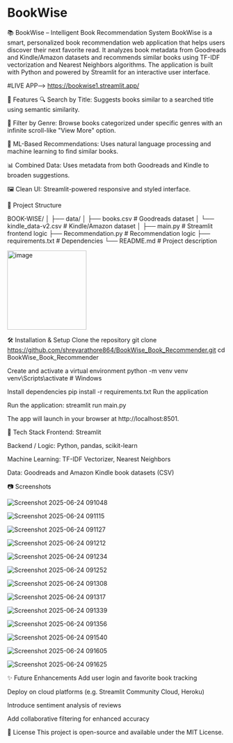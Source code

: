 # BookWise

📚 BookWise – Intelligent Book Recommendation System
BookWise is a smart, personalized book recommendation web application that helps users discover their next favorite read. It analyzes book metadata from Goodreads and Kindle/Amazon datasets and recommends similar books using TF-IDF vectorization and Nearest Neighbors algorithms. The application is built with Python and powered by Streamlit for an interactive user interface.

#LIVE APP--> https://bookwise1.streamlit.app/

🚀 Features
🔍 Search by Title: Suggests books similar to a searched title using semantic similarity.

🎨 Filter by Genre: Browse books categorized under specific genres with an infinite scroll-like "View More" option.

🤖 ML-Based Recommendations: Uses natural language processing and machine learning to find similar books.

📊 Combined Data: Uses metadata from both Goodreads and Kindle to broaden suggestions.

🖼️ Clean UI: Streamlit-powered responsive and styled interface.

📁 Project Structure

BOOK-WISE/
│
├── data/
│   ├── books.csv                  # Goodreads dataset
│   └── kindle_data-v2.csv         # Kindle/Amazon dataset
│
├── main.py                        # Streamlit frontend logic
├── Recommendation.py             # Recommendation logic
├── requirements.txt              # Dependencies
└── README.md                     # Project description

<img width="182" alt="image" src="https://github.com/user-attachments/assets/6f90bd54-bf97-468b-83b5-9b4b40846a53" />


🛠️ Installation & Setup
Clone the repository
git clone https://github.com/shreyarathore864/BookWise_Book_Recommender.git
cd BookWise_Book_Recommender

Create and activate a virtual environment
python -m venv venv
venv\Scripts\activate  # Windows

Install dependencies
pip install -r requirements.txt
Run the application

Run the application:
streamlit run main.py

The app will launch in your browser at http://localhost:8501.

🧠 Tech Stack
Frontend: Streamlit

Backend / Logic: Python, pandas, scikit-learn

Machine Learning: TF-IDF Vectorizer, Nearest Neighbors

Data: Goodreads and Amazon Kindle book datasets (CSV)

📷 Screenshots

![Screenshot 2025-06-24 091048](https://github.com/user-attachments/assets/e4753444-ea0f-45c1-bcc1-b3b8518b0524)

![Screenshot 2025-06-24 091115](https://github.com/user-attachments/assets/9c2793d5-3af5-4b28-816a-fc594d349e9d)

![Screenshot 2025-06-24 091127](https://github.com/user-attachments/assets/34ac5914-8c2d-42a5-96b2-4eeae09ce9b9)

![Screenshot 2025-06-24 091212](https://github.com/user-attachments/assets/c6a27c58-a3ef-4978-a5f6-f545c1713281)

![Screenshot 2025-06-24 091234](https://github.com/user-attachments/assets/dd9146ae-28df-4fc8-8b8b-b756c4053059)

![Screenshot 2025-06-24 091252](https://github.com/user-attachments/assets/cf6da632-1873-4a24-84a3-a1b654b8cde2)

![Screenshot 2025-06-24 091308](https://github.com/user-attachments/assets/132e998b-9585-4a2c-b5f8-e8472fea230c)

![Screenshot 2025-06-24 091317](https://github.com/user-attachments/assets/a66a4b00-17d0-4837-922a-c97c991beac7)

![Screenshot 2025-06-24 091339](https://github.com/user-attachments/assets/ab1b78f8-932e-4d01-b063-dd9fd8ed3883)

![Screenshot 2025-06-24 091356](https://github.com/user-attachments/assets/e357b95f-45af-4442-b131-836cadc22768)

![Screenshot 2025-06-24 091540](https://github.com/user-attachments/assets/2ef685d1-ce55-464f-9ee9-2bac2669187d)

![Screenshot 2025-06-24 091605](https://github.com/user-attachments/assets/56ce8af4-5400-4569-ba57-aac2f65b8a5a)

![Screenshot 2025-06-24 091625](https://github.com/user-attachments/assets/e6726ddb-8425-4138-85f3-6b3f263bb476)

✨ Future Enhancements
Add user login and favorite book tracking

Deploy on cloud platforms (e.g. Streamlit Community Cloud, Heroku)

Introduce sentiment analysis of reviews

Add collaborative filtering for enhanced accuracy

📄 License
This project is open-source and available under the MIT License.



